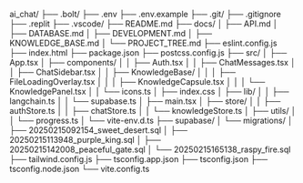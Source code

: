 ai_chat/
├── .bolt/
├── .env
├── .env.example
├── .git/
├── .gitignore
├── .replit
├── .vscode/
├── README.md
├── docs/
│   ├── API.md
│   ├── DATABASE.md
│   ├── DEVELOPMENT.md
│   ├── KNOWLEDGE_BASE.md
│   └── PROJECT_TREE.md
├── eslint.config.js
├── index.html
├── package.json
├── postcss.config.js
├── src/
│   ├── App.tsx
│   ├── components/
│   │   ├── Auth.tsx
│   │   ├── ChatMessages.tsx
│   │   ├── ChatSidebar.tsx
│   │   ├── KnowledgeBase/
│   │   │   ├── FileLoadingOverlay.tsx
│   │   │   ├── KnowledgeCapsule.tsx
│   │   │   └── KnowledgePanel.tsx
│   │   └── icons.ts
│   ├── index.css
│   ├── lib/
│   │   ├── langchain.ts
│   │   └── supabase.ts
│   ├── main.tsx
│   ├── store/
│   │   ├── authStore.ts
│   │   ├── chatStore.ts
│   │   └── knowledgeStore.ts
│   ├── utils/
│   │   └── progress.ts
│   └── vite-env.d.ts
├── supabase/
│   └── migrations/
│       ├── 20250215092154_sweet_desert.sql
│       ├── 20250215113948_purple_king.sql
│       ├── 20250215142008_peaceful_gate.sql
│       └── 20250215165138_raspy_fire.sql
├── tailwind.config.js
├── tsconfig.app.json
├── tsconfig.json
├── tsconfig.node.json
└── vite.config.ts